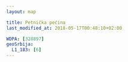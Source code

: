 ```yaml
---
layout: map

title: Petnička pećina
last_modified_at: 2018-05-17T00:48:10+02:00

WDPA: [328897]
geoSrbija:
  L1_183: [6]
---
```


